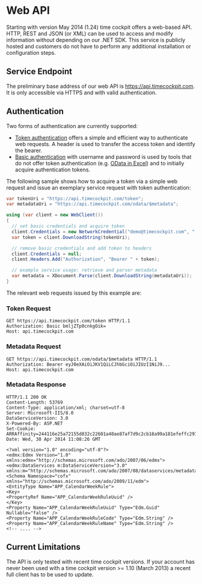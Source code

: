 # Web API
Starting with version May 2014 (1.24) time cockpit offers a web-based API. HTTP, REST and JSON (or XML) can be used to access and modify information without depending on our .NET SDK. This service is publicly hosted and customers do not have to perform any additional installation or configuration steps.

## Service Endpoint

The preliminary base address of our web API is <https://api.timecockpit.com>. It is only accessible via HTTPS and with valid authentication.

## Authentication

Two forms of authentication are currently supported:

- [Token authentication](http://en.wikipedia.org/wiki/Access_token) offers a simple and efficient way to authenticate web requests. A header is used to transfer the access token and identify the bearer.
- [Basic authentication](http://en.wikipedia.org/wiki/Basic_access_authentication) with username and password is used by tools that do not offer token authentication (e.g. [OData in Excel](http://office.microsoft.com/en-001/excel-help/connect-to-an-odata-feed-HA104019824.aspx)) and to initially acquire authentication tokens.

The following sample shows how to acquire a token via a simple web request and issue an exemplary service request with token authentication:

```cs
var tokenUri = "https://api.timecockpit.com/token";
var metadataUri = "https://api.timecockpit.com/odata/$metadata";

using (var client = new WebClient())
{
  // set basic credentials and acquire token
  client.Credentials = new NetworkCredential("demo@timecockpit.com", "...");
  var token = client.DownloadString(tokenUri);

  // remove basic credentials and add token to headers
  client.Credentials = null;
  client.Headers.Add("Authorization", "Bearer " + token);

  // example service usage: retrieve and parser metadata 
  var metadata = XDocument.Parse(client.DownloadString(metadataUri));
}
```

The relevant web requests issued by this example are:

### Token Request

```
GET https://api.timecockpit.com/token HTTP/1.1
Authorization: Basic bmljZTp0cnkgOik=
Host: api.timecockpit.com
```

### Metadata Request

```
GET https://api.timecockpit.com/odata/$metadata HTTP/1.1
Authorization: Bearer eyJ0eXAiOiJKV1QiLCJhbGciOiJIUzI1NiJ9...
Host: api.timecockpit.com
```

### Metadata Response

```
HTTP/1.1 200 OK
Content-Length: 53769
Content-Type: application/xml; charset=utf-8
Server: Microsoft-IIS/8.0
DataServiceVersion: 3.0
X-Powered-By: ASP.NET
Set-Cookie: ARRAffinity=244116e25a72155d832c22601a40ae87af7d9c2cb18a99a181efeffc297cbc64;Path=/;Domain=api.timecockpit.com
Date: Wed, 30 Apr 2014 11:08:26 GMT

<?xml version="1.0" encoding="utf-8"?>
<edmx:Edmx Version="1.0" xmlns:edmx="http://schemas.microsoft.com/ado/2007/06/edmx">
<edmx:DataServices m:DataServiceVersion="3.0" xmlns:m="http://schemas.microsoft.com/ado/2007/08/dataservices/metadata">
<Schema Namespace="cofx" xmlns="http://schemas.microsoft.com/ado/2009/11/edm">
<EntityType Name="APP_CalendarWeekRule">
<Key>
<PropertyRef Name="APP_CalendarWeekRuleUuid" />
</Key>
<Property Name="APP_CalendarWeekRuleUuid" Type="Edm.Guid" Nullable="false" />
<Property Name="APP_CalendarWeekRuleCode" Type="Edm.String" />
<Property Name="APP_CalendarWeekRuleName" Type="Edm.String" />
<!-- .... -->
```

## Current Limitations

The API is only tested with recent time cockpit versions. If your account has never been used with a time cockpit version >= 1.10 (March 2013) a recent full client has to be used to update.
